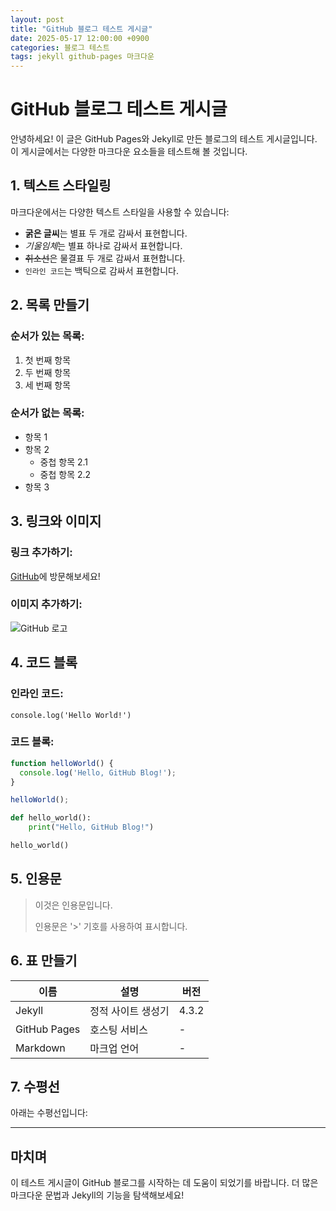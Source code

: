 ```yaml
---
layout: post
title: "GitHub 블로그 테스트 게시글"
date: 2025-05-17 12:00:00 +0900
categories: 블로그 테스트
tags: jekyll github-pages 마크다운
---
```


# GitHub 블로그 테스트 게시글

안녕하세요! 이 글은 GitHub Pages와 Jekyll로 만든 블로그의 테스트 게시글입니다. 이 게시글에서는 다양한 마크다운 요소들을 테스트해 볼 것입니다.

## 1. 텍스트 스타일링

마크다운에서는 다양한 텍스트 스타일을 사용할 수 있습니다:

- **굵은 글씨**는 별표 두 개로 감싸서 표현합니다.
- *기울임체*는 별표 하나로 감싸서 표현합니다.
- ~~취소선~~은 물결표 두 개로 감싸서 표현합니다.
- `인라인 코드`는 백틱으로 감싸서 표현합니다.

## 2. 목록 만들기

### 순서가 있는 목록:

1. 첫 번째 항목
2. 두 번째 항목
3. 세 번째 항목

### 순서가 없는 목록:

- 항목 1
- 항목 2
  - 중첩 항목 2.1
  - 중첩 항목 2.2
- 항목 3

## 3. 링크와 이미지

### 링크 추가하기:

[GitHub](https://github.com)에 방문해보세요!

### 이미지 추가하기:

![GitHub 로고](https://github.githubassets.com/images/modules/logos_page/GitHub-Mark.png)

## 4. 코드 블록

### 인라인 코드:

`console.log('Hello World!')`

### 코드 블록:

```javascript
function helloWorld() {
  console.log('Hello, GitHub Blog!');
}

helloWorld();
```

```python
def hello_world():
    print("Hello, GitHub Blog!")

hello_world()
```

## 5. 인용문

> 이것은 인용문입니다. 
> 
> 인용문은 '>' 기호를 사용하여 표시합니다.

## 6. 표 만들기

| 이름 | 설명 | 버전 |
|------|------|------|
| Jekyll | 정적 사이트 생성기 | 4.3.2 |
| GitHub Pages | 호스팅 서비스 | - |
| Markdown | 마크업 언어 | - |

## 7. 수평선

아래는 수평선입니다:

---

## 마치며

이 테스트 게시글이 GitHub 블로그를 시작하는 데 도움이 되었기를 바랍니다. 더 많은 마크다운 문법과 Jekyll의 기능을 탐색해보세요!
